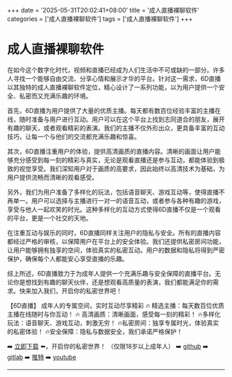 +++
date = '2025-05-31T20:02:41+08:00'
title = '成人直播裸聊软件'
categories = ['成人直播裸聊软件']
tags = ['成人直播裸聊软件']
+++

# 成人直播裸聊软件

在如今这个数字化时代，视频和直播已经成为人们生活中不可或缺的一部分。许多人寻找一个能够自由交流、分享心情和展示才华的平台。针对这一需求，6D直播以其独特的成人直播裸聊软件定位，精心设计了一系列功能，以为用户提供一个安全、私密而又充满乐趣的环境。

首先，6D直播为用户提供了大量的优质主播。每天都有数百位经验丰富的主播在线，随时准备与用户进行互动。用户可以在这个平台上找到志同道合的朋友，展开有趣的聊天，或者观看精彩的表演。我们的主播不仅外形出众，更具备丰富的互动技巧，让每一个与他们的交流都充满乐趣和惊喜。

其次，6D直播注重用户的体验，提供高清画质的直播内容。清晰的画面让用户能够充分感受到每一刻的精彩与真实，无论是观看直播还是参与互动，都能体验到极致的视觉享受。我们深知用户对于画质的高要求，因此始终以高清技术为基础，为用户提供流畅而清晰的观看感受。

另外，我们为用户准备了多样化的玩法，包括语音聊天、游戏互动等，使得直播不再单一。用户可以选择与主播进行一对一的语音互动，或者参与各种有趣的游戏，享受与他人一起欢笑的时光。这种多样化的互动方式使得6D直播不仅是一个观看的平台，更是一个社交的天地。

在注重互动与娱乐的同时，6D直播同样关注用户的隐私与安全。所有的直播内容都经过严格的审核，以保障用户在平台上的安全体验。我们还提供私密房间功能，让用户能够拥有独享的空间，体验真实的私密互动。用户的数据和隐私将得到严密保护，确保每个人都能安心享受直播的乐趣。

综上所述，6D直播致力于为成年人提供一个充满乐趣与安全保障的直播平台。无论你是想找到有趣的聊天伙伴，还是想观看高质量的表演，我们都能满足你的需求。快来加入我们，开启你的私密世界吧！

【6D直播】
成年人的专属空间，实时互动尽享精彩
🔥 精选主播：每天数百位优质主播在线随时与你互动！
🔥 高清画质：清晰画面，感受每一刻的精彩！
🔥多样化玩法：语音聊天、游戏互动，刺激无穷！
🔥私密房间：独享专属时光，体验真实的私密体验！
🔥安全保障：隐私与数据安全，我们承诺严格保护！

➡️ [立即下载](https://down123.s3.ap-east-1.amazonaws.com/down/down.html?channelCode=blog) ⬅️，开启你的私密世界！
（仅限18岁以上成年人）
➡️ [github](https://aldult-live.github.io/)
➡️ [gitlab](https://seo-09598d.gitlab.io/)
➡️ [推特](https://x.com/wegame33)
➡️ [youtube](https://www.youtube.com/@6Dlive)

---
